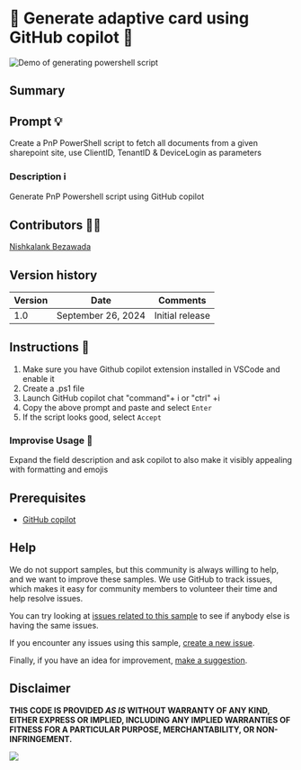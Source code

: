 # 🚀 Generate adaptive card using GitHub copilot  📅

![Demo of generating powershell script](./assets/demo.gif)

## Summary

## Prompt 💡
 Create a PnP PowerShell script to fetch all documents from a given sharepoint site, use ClientID, TenantID & DeviceLogin as parameters 

### Description ℹ️

Generate PnP Powershell script using GitHub copilot

## Contributors 👨‍💻

[Nishkalank Bezawada](https://github.com/NishkalankBezawada)

## Version history

Version|Date|Comments
-------|----|--------
1.0|September 26, 2024|Initial release

## Instructions 📝

1. Make sure you have Github copilot extension installed in VSCode and enable it
2. Create a .ps1 file
3. Launch GitHub copilot chat "command"+ i or "ctrl" +i
4. Copy the above prompt and paste and select `Enter`
5. If the script looks good, select `Accept`

### Improvise Usage 🚀
Expand the field description and ask copilot to also make it visibly appealing with formatting and emojis

## Prerequisites

* [GitHub copilot](https://copilot.github.com/)

## Help

We do not support samples, but this community is always willing to help, and we want to improve these samples. We use GitHub to track issues, which makes it easy for  community members to volunteer their time and help resolve issues.

You can try looking at [issues related to this sample](https://github.com/pnp/copilot-prompts/issues?q=label%3A%22sample%3A%20YOUR-SAMPLE-NAME%22) to see if anybody else is having the same issues.

If you encounter any issues using this sample, [create a new issue](https://github.com/pnp/copilot-prompts/issues/new).

Finally, if you have an idea for improvement, [make a suggestion](https://github.com/pnp/copilot-prompts/issues/new).

## Disclaimer

**THIS CODE IS PROVIDED *AS IS* WITHOUT WARRANTY OF ANY KIND, EITHER EXPRESS OR IMPLIED, INCLUDING ANY IMPLIED WARRANTIES OF FITNESS FOR A PARTICULAR PURPOSE, MERCHANTABILITY, OR NON-INFRINGEMENT.**

![](https://m365-visitor-stats.azurewebsites.net/SamplesGallery/copilotprompts-github-powershell-prompt)


